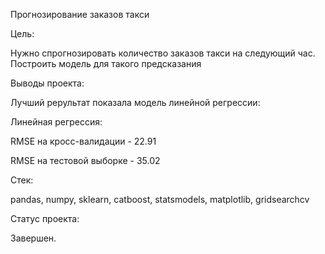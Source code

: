 Прогнозирование заказов такси


Цель:

Нужно спрогнозировать количество заказов такси на следующий час.
Построить модель для такого предсказания

Выводы проекта:

Лучший рерультат показала модель линейной регрессии:

Линейная регрессия:

RMSE на кросс-валидации - 22.91

RMSE на тестовой выборке - 35.02




Стек:

pandas, numpy, sklearn, catboost, statsmodels, matplotlib, gridsearchcv

Статус проекта:

Завершен.
